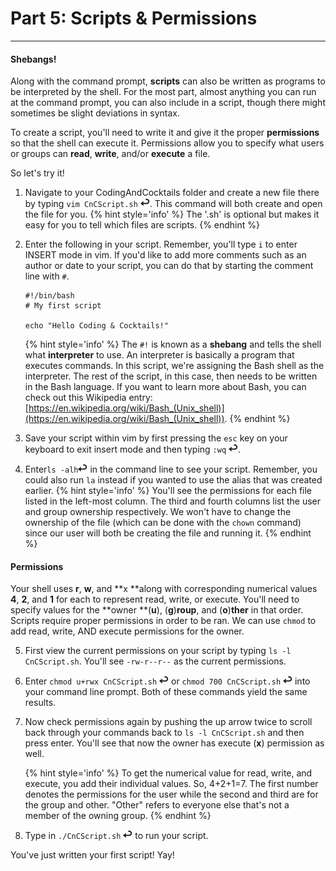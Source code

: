 # Part 5: Scripts & Permissions

---

#### Shebangs!

Along with the command prompt, **scripts** can also be written as programs to be interpreted by the shell. For the most part, almost anything you can run at the command prompt, you can also include in a script, though there might sometimes be slight deviations in syntax.

To create a script, you'll need to write it and give it the proper **permissions** so that the shell can execute it. Permissions allow you to specify what users or groups can **read**, **write**, and/or **execute** a file.

So let's try it!

1. Navigate to your CodingAndCocktails folder and create a new file there by typing `vim CnCScript.sh` ![](images/enter.png). This command will both create and open the file for you.
    {% hint style='info' %}
The '.sh' is optional but makes it easy for you to tell which files are scripts.
    {% endhint %}

2. Enter the following in your script. Remember, you'll type `i` to enter INSERT mode in vim. If you'd like to add more comments such as an author or date to your script, you can do that by starting the comment line with `#`.

    ```
    #!/bin/bash
    # My first script

    echo "Hello Coding & Cocktails!"
    ```
    {% hint style='info' %}
The `#!` is known as a **shebang** and tells the shell what **interpreter** to use. An interpreter is basically a program that executes commands. In this script, we're assigning the Bash shell as the interpreter. The rest of the script, in this case, then needs to be written in the Bash language. If you want to learn more about Bash, you can check out this Wikipedia entry: [https://en.wikipedia.org/wiki/Bash_(Unix_shell)](https://en.wikipedia.org/wiki/Bash_(Unix_shell)).
    {% endhint %}

3. Save your script within vim by first pressing the `esc` key on your keyboard to exit insert mode and then typing `:wq` ![](images/enter.png).

4. Enter`ls -alh`![](images/enter.png) in the command line to see your script. Remember, you could also run `la` instead if you wanted to use the alias that was created earlier.
    {% hint style='info' %}
You'll see the permissions for each file listed in the left-most column. The third and fourth columns list the user and group ownership respectively. We won't have to change the ownership of the file \(which can be done with the `chown` command\) since our user will both be creating the file and running it.
    {% endhint %}

#### Permissions

  Your shell uses **r**, **w**, and **x **along with corresponding numerical values **4**, **2**, and **1** for each to represent read, write, or execute. You'll need to specify values for the **owner **\(**u**\), \(**g**\)**roup**, and \(**o**\)**ther** in that order. Scripts require proper permissions in order to be ran. We can use `chmod` to add read, write, AND execute permissions for the owner.

5. First view the current permissions on your script by typing `ls -l CnCScript.sh`.  You'll see `-rw-r--r--` as the current permissions.

6. Enter `chmod u+rwx CnCScript.sh` ![](images/enter.png) or `chmod 700 CnCScript.sh` ![](images/enter.png) into your command line prompt. Both of these commands yield the same results.

7. Now check permissions again by pushing the up arrow twice to scroll back through your commands back to `ls -l CnCScript.sh` and then press enter. You'll see that now the owner has execute (**x**) permission as well. 

    {% hint style='info' %}
To get the numerical value for read, write, and execute, you add their individual values. So, 4+2+1=7. The first number denotes the permissions for the user while the second and third are for the group and other. "Other" refers to everyone else that's not a member of the owning group.
    {% endhint %}

8. Type in `./CnCScript.sh` ![](images/enter.png) to run your script.

You've just written your first script! Yay!
